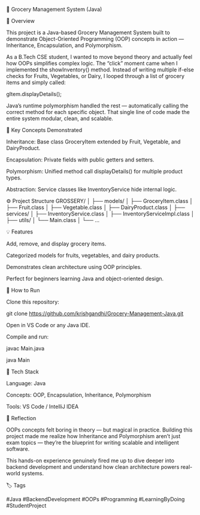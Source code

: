 🛒 Grocery Management System (Java)

📖 Overview

This project is a Java-based Grocery Management System built to demonstrate Object-Oriented Programming (OOP) concepts in action — Inheritance, Encapsulation, and Polymorphism.

As a B.Tech CSE student, I wanted to move beyond theory and actually feel how OOPs simplifies complex logic.
The “click” moment came when I implemented the showInventory() method.
Instead of writing multiple if-else checks for Fruits, Vegetables, or Dairy, I looped through a list of grocery items and simply called:

gItem.displayDetails();


Java’s runtime polymorphism handled the rest — automatically calling the correct method for each specific object.
That single line of code made the entire system modular, clean, and scalable.

🧠 Key Concepts Demonstrated

Inheritance: Base class GroceryItem extended by Fruit, Vegetable, and DairyProduct.

Encapsulation: Private fields with public getters and setters.

Polymorphism: Unified method call displayDetails() for multiple product types.

Abstraction: Service classes like InventoryService hide internal logic.

⚙️ Project Structure
GROSSERY/
│
├── models/
│   ├── GroceryItem.class
│   ├── Fruit.class
│   ├── Vegetable.class
│   ├── DairyProduct.class
│
├── services/
│   ├── InventoryService.class
│   ├── InventoryServiceImpl.class
│
├── utils/
│   └── Main.class
│
└── ...

💡 Features

Add, remove, and display grocery items.

Categorized models for fruits, vegetables, and dairy products.

Demonstrates clean architecture using OOP principles.

Perfect for beginners learning Java and object-oriented design.

🚀 How to Run

Clone this repository:

git clone https://github.com/krishgandhi/Grocery-Management-Java.git


Open in VS Code or any Java IDE.

Compile and run:

javac Main.java

java Main

🧩 Tech Stack

Language: Java

Concepts: OOP, Encapsulation, Inheritance, Polymorphism

Tools: VS Code / IntelliJ IDEA

🌟 Reflection

OOPs concepts felt boring in theory — but magical in practice.
Building this project made me realize how Inheritance and Polymorphism aren’t just exam topics — they’re the blueprint for writing scalable and intelligent software.

This hands-on experience genuinely fired me up to dive deeper into backend development and understand how clean architecture powers real-world systems.

🏷️ Tags

#Java #BackendDevelopment #OOPs #Programming #LearningByDoing #StudentProject
